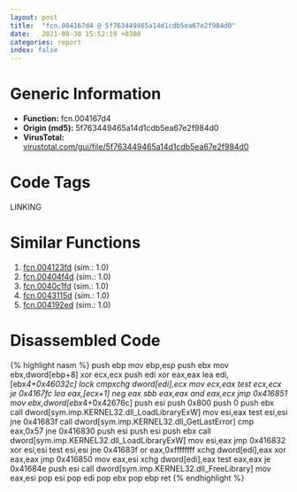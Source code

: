 ```yaml
---
layout: post
title:  "fcn.004167d4 @ 5f763449465a14d1cdb5ea67e2f984d0"
date:   2021-08-30 15:52:19 +0300
categories: report
index: false
---
```


# Generic Information
- **Function:** fcn.004167d4
- **Origin (md5):** 5f763449465a14d1cdb5ea67e2f984d0
- **VirusTotal:** [virustotal.com/gui/file/5f763449465a14d1cdb5ea67e2f984d0][virustotal_ref]

# Code Tags
<span class="tag" id="LINKING">LINKING</span>


# Similar Functions

1. [fcn.004123fd][similar_1_ref] (sim.: 1.0)
2. [fcn.00404f4d][similar_2_ref] (sim.: 1.0)
3. [fcn.0040c1fd][similar_3_ref] (sim.: 1.0)
4. [fcn.0043115d][similar_4_ref] (sim.: 1.0)
5. [fcn.004192ed][similar_5_ref] (sim.: 1.0)


# Disassembled Code

{% highlight nasm %}
push ebp
mov ebp,esp
push ebx
mov ebx,dword[ebp+8]
xor ecx,ecx
push edi
xor eax,eax
lea edi,[ebx*4+0x46032c]
lock cmpxchg dword[edi],ecx
mov ecx,eax
test ecx,ecx
je 0x4167fc
lea eax,[ecx+1]
neg eax
sbb eax,eax
and eax,ecx
jmp 0x416851
mov ebx,dword[ebx*4+0x42676c]
push esi
push 0x800
push 0
push ebx
call dword[sym.imp.KERNEL32.dll_LoadLibraryExW]
mov esi,eax
test esi,esi
jne 0x41683f
call dword[sym.imp.KERNEL32.dll_GetLastError]
cmp eax,0x57
jne 0x416830
push esi
push esi
push ebx
call dword[sym.imp.KERNEL32.dll_LoadLibraryExW]
mov esi,eax
jmp 0x416832
xor esi,esi
test esi,esi
jne 0x41683f
or eax,0xffffffff
xchg dword[edi],eax
xor eax,eax
jmp 0x416850
mov eax,esi
xchg dword[edi],eax
test eax,eax
je 0x41684e
push esi
call dword[sym.imp.KERNEL32.dll_FreeLibrary]
mov eax,esi
pop esi
pop edi
pop ebx
pop ebp
ret
{% endhighlight %}


[similar_1_ref]: /report/fcn.004123fd@7dfa91bbba8f79a5b19b642937435ac0
[similar_2_ref]: /report/fcn.00404f4d@ea6f23b2cb496f8773ec04df5c0f8d87
[similar_3_ref]: /report/fcn.0040c1fd@cbd43f32a37a470d65c9071d3fc4f8ce
[similar_4_ref]: /report/fcn.0043115d@f12f9592fdd7a957b636b9ae1acd018a
[similar_5_ref]: /report/fcn.004192ed@851499833994008ff3b082d4905c1c28
[virustotal_ref]: https://www.virustotal.com/gui/file/5f763449465a14d1cdb5ea67e2f984d0